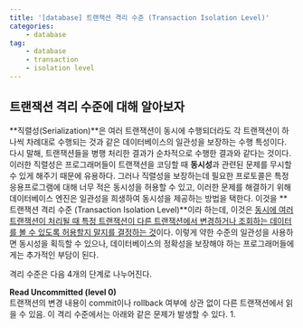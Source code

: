 ```yaml
---
title: '[database] 트랜잭션 격리 수준 (Transaction Isolation Level)'
categories:
    - database
tag:
    - database
    - transaction
    - isolation level
---
```



## 트랜잭션 격리 수준에 대해 알아보자

**직렬성(Serialization)**은 여러 트랜잭션이 동시에 수행되더라도 각 트랜잭션이 하나씩 차례대로 수행되는 것과 같은 데이터베이스의 일관성을 보장하는 수행 특성이다. 다시 말해, 트랜잭션들을 병행 처리한 결과가 순차적으로 수행한 결과와 같다는 것이다. 이러한 직렬성은 프로그래머들이 트랜잭션을 코딩할 때 **동시성**과 관련된 문제를 무시할 수 있게 해주기 때문에 유용하다. 그러나 직렬성을 보장하는데 필요한 프로토콜은 특정 응용프로그램에 대해 너무 적은 동시성을 허용할 수 있고, 이러한 문제를 해결하기 위해 데이터베이스 엔진은 일관성을 희생하여 동시성을 제공하는 방법을 택한다. 이것을 **트랜잭션 격리 수준 (Transaction Isolation Level)**이라 하는데, 이것은 <u>동시에 여러 트랜잭션이 처리될 때 특정 트랜잭션이 다른 트랜잭션에서 변경하거나 조회하는 데이터를 볼 수 있도록 허용할지 말지를 결정하는 것</u>이다. 이렇게 약한 수준의 일관성을 사용하면 동시성을 획득할 수 있으나, 데이터베이스의 정확성을 보장해야 하는 프로그래머들에게는 추가적인 부담이 된다.  

격리 수준은 다음 4개의 단계로 나누어진다.  
>
**Read Uncommitted (level 0)**  
트랜잭션의 변경 내용이 commit이나 rollback 여부에 상관 없이 다른 트랜잭션에서 읽을 수 있음. 이 격리 수준에서는 아래와 같은 문제가 발생할 수 있다.
1. 